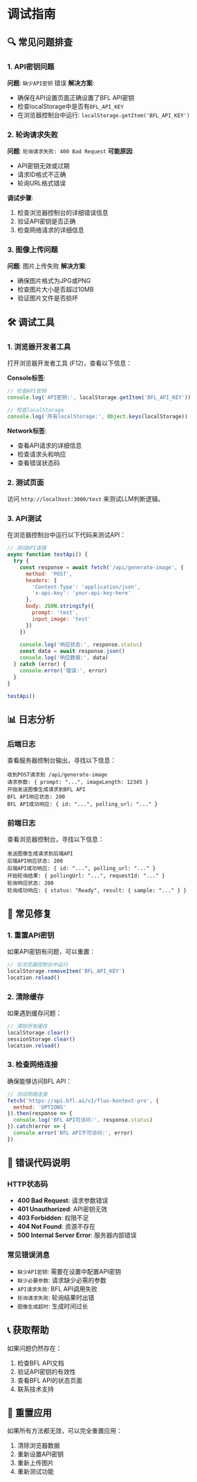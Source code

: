 # 调试指南

## 🔍 常见问题排查

### 1. API密钥问题

**问题**: `缺少API密钥` 错误
**解决方案**:
- 确保在API设置页面正确设置了BFL API密钥
- 检查localStorage中是否有`BFL_API_KEY`
- 在浏览器控制台中运行: `localStorage.getItem('BFL_API_KEY')`

### 2. 轮询请求失败

**问题**: `轮询请求失败: 400 Bad Request`
**可能原因**:
- API密钥无效或过期
- 请求ID格式不正确
- 轮询URL格式错误

**调试步骤**:
1. 检查浏览器控制台的详细错误信息
2. 验证API密钥是否正确
3. 检查网络请求的详细信息

### 3. 图像上传问题

**问题**: 图片上传失败
**解决方案**:
- 确保图片格式为JPG或PNG
- 检查图片大小是否超过10MB
- 验证图片文件是否损坏

## 🛠️ 调试工具

### 1. 浏览器开发者工具

打开浏览器开发者工具 (F12)，查看以下信息：

**Console标签**:
```javascript
// 检查API密钥
console.log('API密钥:', localStorage.getItem('BFL_API_KEY'))

// 检查localStorage
console.log('所有localStorage:', Object.keys(localStorage))
```

**Network标签**:
- 查看API请求的详细信息
- 检查请求头和响应
- 查看错误状态码

### 2. 测试页面

访问 `http://localhost:3000/test` 来测试LLM判断逻辑。

### 3. API测试

在浏览器控制台中运行以下代码来测试API：

```javascript
// 测试API连接
async function testApi() {
  try {
    const response = await fetch('/api/generate-image', {
      method: 'POST',
      headers: {
        'Content-Type': 'application/json',
        'x-api-key': 'your-api-key-here'
      },
      body: JSON.stringify({
        prompt: 'test',
        input_image: 'test'
      })
    })
    
    console.log('响应状态:', response.status)
    const data = await response.json()
    console.log('响应数据:', data)
  } catch (error) {
    console.error('错误:', error)
  }
}

testApi()
```

## 📊 日志分析

### 后端日志

查看服务器控制台输出，寻找以下信息：

```
收到POST请求到 /api/generate-image
请求参数: { prompt: "...", imageLength: 12345 }
开始发送图像生成请求到BFL API
BFL API响应状态: 200
BFL API成功响应: { id: "...", polling_url: "..." }
```

### 前端日志

查看浏览器控制台，寻找以下信息：

```
发送图像生成请求到后端API
后端API响应状态: 200
后端API成功响应: { id: "...", polling_url: "..." }
开始轮询结果: { pollingUrl: "...", requestId: "..." }
轮询响应状态: 200
轮询成功响应: { status: "Ready", result: { sample: "..." } }
```

## 🔧 常见修复

### 1. 重置API密钥

如果API密钥有问题，可以重置：

```javascript
// 在浏览器控制台中运行
localStorage.removeItem('BFL_API_KEY')
location.reload()
```

### 2. 清除缓存

如果遇到缓存问题：

```javascript
// 清除所有缓存
localStorage.clear()
sessionStorage.clear()
location.reload()
```

### 3. 检查网络连接

确保能够访问BFL API：

```javascript
// 测试网络连接
fetch('https://api.bfl.ai/v1/flux-kontext-pro', {
  method: 'OPTIONS'
}).then(response => {
  console.log('BFL API可访问:', response.status)
}).catch(error => {
  console.error('BFL API不可访问:', error)
})
```

## 🚨 错误代码说明

### HTTP状态码

- **400 Bad Request**: 请求参数错误
- **401 Unauthorized**: API密钥无效
- **403 Forbidden**: 权限不足
- **404 Not Found**: 资源不存在
- **500 Internal Server Error**: 服务器内部错误

### 常见错误消息

- `缺少API密钥`: 需要在设置中配置API密钥
- `缺少必要参数`: 请求缺少必需的参数
- `API请求失败`: BFL API调用失败
- `轮询请求失败`: 轮询结果时出错
- `图像生成超时`: 生成时间过长

## 📞 获取帮助

如果问题仍然存在：

1. 检查BFL API文档
2. 验证API密钥的有效性
3. 查看BFL API的状态页面
4. 联系技术支持

## 🔄 重置应用

如果所有方法都无效，可以完全重置应用：

1. 清除浏览器数据
2. 重新设置API密钥
3. 重新上传图片
4. 重新测试功能
